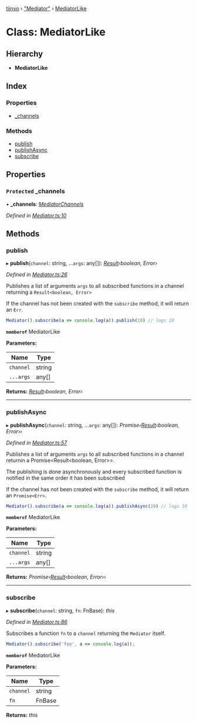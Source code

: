 [tiinvo](../README.md) › ["Mediator"](../modules/_mediator_.md) › [MediatorLike](_mediator_.mediatorlike.md)

# Class: MediatorLike

## Hierarchy

* **MediatorLike**

## Index

### Properties

* [_channels](_mediator_.mediatorlike.md#protected-_channels)

### Methods

* [publish](_mediator_.mediatorlike.md#publish)
* [publishAsync](_mediator_.mediatorlike.md#publishasync)
* [subscribe](_mediator_.mediatorlike.md#subscribe)

## Properties

### `Protected` _channels

• **_channels**: *[MediatorChannels](../interfaces/_mediator_.mediatorchannels.md)*

*Defined in [Mediator.ts:10](https://github.com/OctoD/tiinvo/blob/32d45ae/src/Mediator.ts#L10)*

## Methods

###  publish

▸ **publish**(`channel`: string, ...`args`: any[]): *[Result](../modules/_result_.md#result)‹boolean, Error›*

*Defined in [Mediator.ts:26](https://github.com/OctoD/tiinvo/blob/32d45ae/src/Mediator.ts#L26)*

Publishes a list of arguments `args` to all subscribed functions in a channel returning a `Result<boolean, Error>`

If the channel has not been created with the `subscribe` method, it will return an `Err`.

```ts
Mediator().subscribe(a => console.log(a)).publish(10) // logs 10
```

**`memberof`** MediatorLike

**Parameters:**

Name | Type |
------ | ------ |
`channel` | string |
`...args` | any[] |

**Returns:** *[Result](../modules/_result_.md#result)‹boolean, Error›*

___

###  publishAsync

▸ **publishAsync**(`channel`: string, ...`args`: any[]): *Promise‹[Result](../modules/_result_.md#result)‹boolean, Error››*

*Defined in [Mediator.ts:57](https://github.com/OctoD/tiinvo/blob/32d45ae/src/Mediator.ts#L57)*

Publishes a list of arguments `args` to all subscribed functions in a channel returnin a Promise<Result<boolean, Error>>.

The publishing is done asynchronously and every subscribed function is notified in the same order
it has been subscribed

If the channel has not been created with the `subscribe` method, it will return an `Promise<Err>`.

```ts
Mediator().subscribe(a => console.log(a)).publishAsync(10) // logs 10
```

**`memberof`** MediatorLike

**Parameters:**

Name | Type |
------ | ------ |
`channel` | string |
`...args` | any[] |

**Returns:** *Promise‹[Result](../modules/_result_.md#result)‹boolean, Error››*

___

###  subscribe

▸ **subscribe**(`channel`: string, `fn`: FnBase): *this*

*Defined in [Mediator.ts:86](https://github.com/OctoD/tiinvo/blob/32d45ae/src/Mediator.ts#L86)*

Subscribes a function `fn` to a `channel` returning the `Mediator` itself.

```ts
Mediator().subscribe('foo', a => console.log(a));
```

**`memberof`** MediatorLike

**Parameters:**

Name | Type |
------ | ------ |
`channel` | string |
`fn` | FnBase |

**Returns:** *this*
